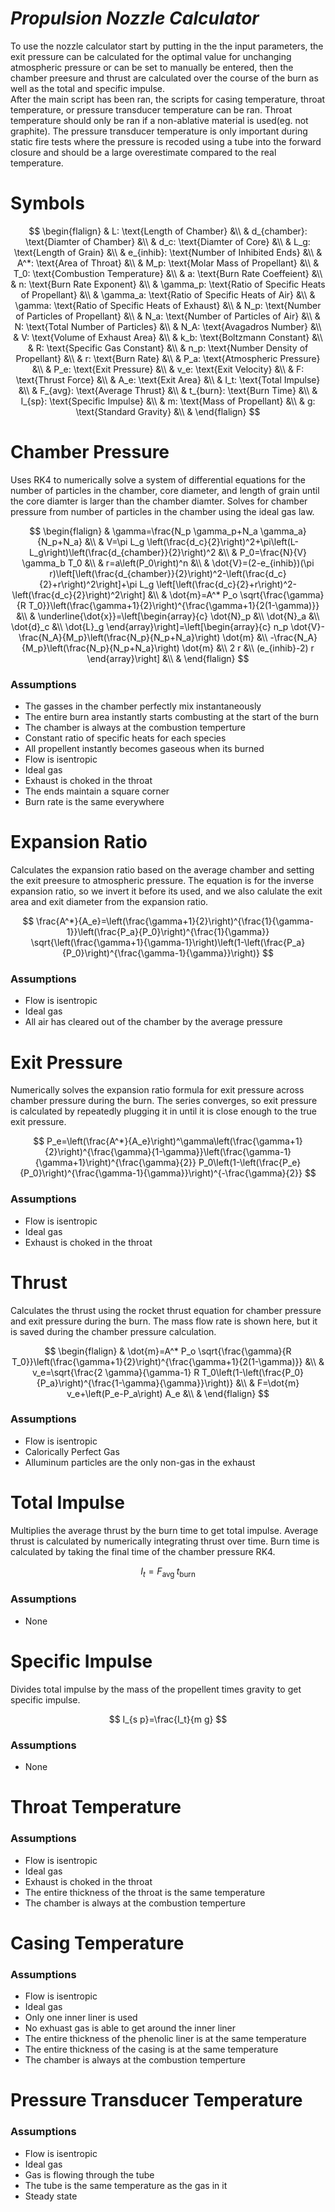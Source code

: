 # *Propulsion Nozzle Calculator*

To use the nozzle calculator start by putting in the the input parameters, the exit pressure can be calculated for the optimal value for unchanging atmospheric pressure or can be set to manually be entered, then the chamber preesure and thrust are calculated over the course of the burn as well as the total and specific impulse. <br />
After the main script has been ran, the scripts for casing temperature, throat temperature, or pressure transducer temperature can be ran. Throat temperature should only be ran if a non-ablative material is used(eg. not graphite). The pressure transducer temperature is only important during static fire tests where the pressure is recoded using a tube into the forward closure and should be a large overestimate compared to the real temperature.

# Symbols

$$
\begin{flalign}
& L: \text{Length of Chamber} &\\
& d_{chamber}: \text{Diamter of Chamber} &\\
& d_c: \text{Diamter of Core} &\\
& L_g: \text{Length of Grain} &\\
& e_{inhib}: \text{Number of Inhibited Ends} &\\
& A^*: \text{Area of Throat} &\\
& M_p: \text{Molar Mass of Propellant} &\\
& T_0: \text{Combustion Temperature} &\\
& a: \text{Burn Rate Coeffeient} &\\
& n: \text{Burn Rate Exponent} &\\
& \gamma_p: \text{Ratio of Specific Heats of Propellant} &\\
& \gamma_a: \text{Ratio of Specific Heats of Air} &\\
& \gamma: \text{Ratio of Specific Heats of Exhaust} &\\
& N_p: \text{Number of Particles of Propellant} &\\
& N_a: \text{Number of Particles of Air} &\\
& N: \text{Total Number of Particles} &\\
& N_A: \text{Avagadros Number} &\\
& V: \text{Volume of Exhaust Area} &\\
& k_b: \text{Boltzmann Constant} &\\
& R: \text{Specific Gas Constant} &\\
& n_p: \text{Number Density of Propellant} &\\
& r: \text{Burn Rate} &\\
& P_a: \text{Atmospheric Pressure} &\\
& P_e: \text{Exit Pressure} &\\
& v_e: \text{Exit Velocity} &\\
& F: \text{Thrust Force} &\\
& A_e: \text{Exit Area} &\\
& I_t: \text{Total Impulse} &\\
& F_{avg}: \text{Average Thrust} &\\
& t_{burn}: \text{Burn Time} &\\
& I_{sp}: \text{Specific Impulse} &\\
& m: \text{Mass of Propellant} &\\
& g: \text{Standard Gravity} &\\
& 
\end{flalign}
$$

# Chamber Pressure

Uses RK4 to numerically solve a system of differential equations for the number of particles in the chamber, core diameter, and length of grain until the core diamter is larger than the chamber diamter. Solves for chamber pressure from number of particles in the chamber using the ideal gas law.

$$
\begin{flalign}
& \gamma=\frac{N_p \gamma_p+N_a \gamma_a}{N_p+N_a} &\\
& V=\pi L_g \left(\frac{d_c}{2}\right)^2+\pi\left(L-L_g\right)\left(\frac{d_{chamber}}{2}\right)^2 &\\
& P_0=\frac{N}{V} \gamma_b T_0 &\\
& r=a\left(P_0\right)^n &\\
& \dot{V}=(2-e_{inhib})(\pi r)\left[\left(\frac{d_{chamber}}{2}\right)^2-\left(\frac{d_c}{2}+r\right)^2\right]+\pi L_g \left[\left(\frac{d_c}{2}+r\right)^2-\left(\frac{d_c}{2}\right)^2\right] &\\
& \dot{m}=A^* P_o \sqrt{\frac{\gamma}{R T_0}}\left(\frac{\gamma+1}{2}\right)^{\frac{\gamma+1}{2(1-\gamma)}} &\\
& \underline{\dot{x}}=\left[\begin{array}{c}
\dot{N}_p &\\
\dot{N}_a &\\
\dot{d}_c &\\
\dot{L}_g
\end{array}\right]=\left[\begin{array}{c}
n_p \dot{V}-\frac{N_A}{M_p}\left(\frac{N_p}{N_p+N_a}\right) \dot{m} &\\
-\frac{N_A}{M_p}\left(\frac{N_p}{N_p+N_a}\right) \dot{m} &\\
2 r &\\
(e_{inhib}-2) r
\end{array}\right] &\\
&
\end{flalign}
$$

### Assumptions <br />
 - The gasses in the chamber perfectly mix instantaneously <br />
 - The entire burn area instantly starts combusting at the start of the burn <br />
 - The chamber is always at the combustion temperture <br />
 - Constant ratio of specific heats for each species <br />
 - All propellent instantly becomes gaseous when its burned <br />
 - Flow is isentropic <br />
 - Ideal gas <br />
 - Exhaust is choked in the throat <br />
 - The ends maintain a square corner <br />
 - Burn rate is the same everywhere <br />
	

# Expansion Ratio

Calculates the expansion ratio based on the average chamber and setting the exit preesure to atmospheric pressure. The equation is for the inverse expansion ratio, so we invert it before its used, and we also calulate the exit area and exit diameter from the expansion ratio.

$$
\frac{A^*}{A_e}=\left(\frac{\gamma+1}{2}\right)^{\frac{1}{\gamma-1}}\left(\frac{P_a}{P_0}\right)^{\frac{1}{\gamma}} \sqrt{\left(\frac{\gamma+1}{\gamma-1}\right)\left(1-\left(\frac{P_a}{P_0}\right)^{\frac{\gamma-1}{\gamma}}\right)}
$$

### Assumptions <br />
 - Flow is isentropic <br />
 - Ideal gas <br />
 - All air has cleared out of the chamber by the average pressure <br />


# Exit Pressure

Numerically solves the expansion ratio formula for exit pressure across chamber pressure during the burn. The series converges, so exit pressure is calculated by repeatedly plugging it in until it is close enough to the true exit pressure.

$$
P_e=\left(\frac{A^*}{A_e}\right)^\gamma\left(\frac{\gamma+1}{2}\right)^{\frac{\gamma}{1-\gamma}}\left(\frac{\gamma-1}{\gamma+1}\right)^{\frac{\gamma}{2}} P_0\left(1-\left(\frac{P_e}{P_0}\right)^{\frac{\gamma-1}{\gamma}}\right)^{-\frac{\gamma}{2}}
$$

### Assumptions <br />
 - Flow is isentropic <br />
 - Ideal gas <br />
 - Exhaust is choked in the throat <br />


# Thrust

Calculates the thrust using the rocket thrust equation for chamber pressure and exit pressure during the burn. The mass flow rate is shown here, but it is saved during the chamber pressure calculation.

$$
\begin{flalign}
& \dot{m}=A^* P_o \sqrt{\frac{\gamma}{R T_0}}\left(\frac{\gamma+1}{2}\right)^{\frac{\gamma+1}{2(1-\gamma)}} &\\
& v_e=\sqrt{\frac{2 \gamma}{\gamma-1} R T_0\left(1-\left(\frac{P_0}{P_a}\right)^{\frac{1-\gamma}{\gamma}}\right)} &\\
& F=\dot{m} v_e+\left(P_e-P_a\right) A_e &\\
&
\end{flalign}
$$

### Assumptions <br />
 - Flow is isentropic <br />
 - Calorically Perfect Gas <br />
 - Alluminum particles are the only non-gas in the exhaust <br />


# Total Impulse

Multiplies the average thrust by the burn time to get total impulse. Average thrust is calculated by numerically integrating thrust over time. Burn time is calculated by taking the final time of the chamber pressure RK4. 

$$
I_t=F_{\text {avg }} t_{\text {burn }}
$$

### Assumptions <br />
 - None <br />


# Specific Impulse

Divides total impulse by the mass of the propellent times gravity to get specific impulse.

$$
I_{s p}=\frac{I_t}{m g}
$$

### Assumptions <br />
 - None <br />
	

# Throat Temperature

### Assumptions <br />
 - Flow is isentropic <br />
 - Ideal gas <br />
 - Exhaust is choked in the throat <br />
 - The entire thickness of the throat is the same temperature <br />
 - The chamber is always at the combustion temperture <br />
	
	
# Casing Temperature

### Assumptions <br />
 - Flow is isentropic <br />
 - Ideal gas <br />
 - Only one inner liner is used <br />
 - No exhuast gas is able to get around the inner liner  <br />
 - The entire thickness of the phenolic liner is at the same temperature  <br />
 - The entire thickness of the casing is at the same temperature  <br />
 - The chamber is always at the combustion temperture <br />
 
 
 # Pressure Transducer Temperature

### Assumptions <br />
 - Flow is isentropic <br />
 - Ideal gas <br />
 - Gas is flowing through the tube <br />
 - The tube is the same temperature as the gas in it <br />
 - Steady state <br />